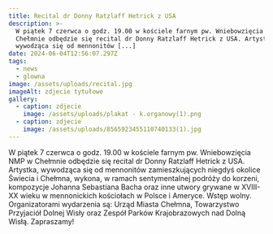 ```yaml
---
title: Recital dr Donny Ratzlaff Hetrick z USA
description: >-
  W piątek 7 czerwca o godz. 19.00 w kościele farnym pw. Wniebowzięcia NMP w
  Chełmnie odbędzie się recital dr Donny Ratzlaff Hetrick z USA. Artystka,
  wywodząca się od mennonitów [...]
date: 2024-06-04T12:56:07.297Z
tags:
  - news
  - glowna
image: /assets/uploads/recital.jpg
imageAlt: zdjecie tytułowe
gallery:
  - caption: zdjecie
    image: /assets/uploads/plakat - k.organowy(1).png
  - caption: zdjecie
    image: /assets/uploads/8565923455110740133(1).jpg
---
```

W piątek 7 czerwca o godz. 19.00 w kościele farnym pw. Wniebowzięcia NMP w Chełmnie odbędzie się recital dr Donny Ratzlaff Hetrick z USA. Artystka, wywodząca się od mennonitów zamieszkujących niegdyś okolice Świecia i Chełmna, wykona, w ramach sentymentalnej podróży do korzeni, kompozycje Johanna Sebastiana Bacha oraz inne utwory grywane w XVIII-XX wieku w mennonickich kościołach w Polsce i Ameryce. Wstęp wolny. Organizatorami wydarzenia są: Urząd Miasta Chełmna, Towarzystwo Przyjaciół Dolnej Wisły oraz Zespół Parków Krajobrazowych nad Dolną Wisłą. Zapraszamy!
